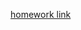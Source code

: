[homework link](https://docs.google.com/document/d/1A2pkFK_9Vh3KgcLG_qtySH-8JXqOUwxdMMjbJfCYRyI/edit?usp=sharing)
